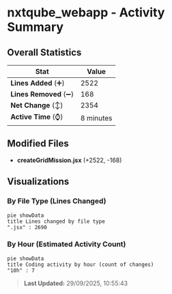 # nxtqube_webapp - Activity Summary 

## Overall Statistics

| Stat                   | Value                                                             |
| ---------------------- | ----------------------------------------------------------------- |
| **Lines Added** (➕)   | 2522                                          |
| **Lines Removed** (➖) | 168                                        |
| **Net Change** (↕)    | 2354                |
| **Active Time** (⌚)   | 8 minutes |


## Modified Files
- **createGridMission.jsx** (+2522, -168)

## Visualizations

### By File Type (Lines Changed)

```mermaid
pie showData
title Lines changed by file type
".jsx" : 2690
```

### By Hour (Estimated Activity Count)

```mermaid
pie showData
title Coding activity by hour (count of changes)
"10h" : 7
```


> **Last Updated:** 29/09/2025, 10:55:43